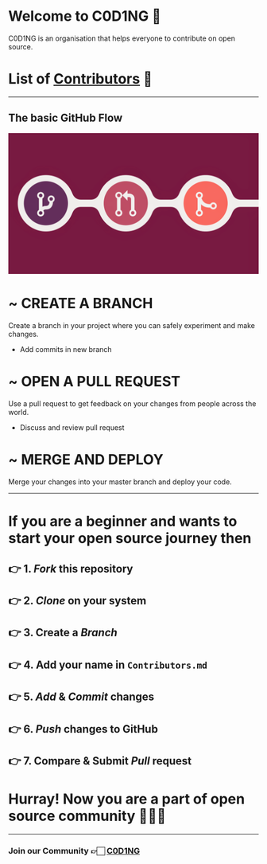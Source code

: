 # Welcome to C0D1NG 💐

C0D1NG is an organisation that helps everyone to contribute on open source.

# List of [Contributors](https://github.com/C0D1NG/C0D1NG/blob/master/Contributors.md) 🚀

---

## The basic GitHub Flow

![githubflow](assets/githubflow.png)

# ~ CREATE A BRANCH

Create a branch in your project where you can safely experiment and make changes.

- Add commits in new branch

# ~ OPEN A PULL REQUEST

Use a pull request to get feedback on your changes from people across the world.

- Discuss and review pull request

# ~ MERGE AND DEPLOY

Merge your changes into your master branch and deploy your code.

---

# If you are a beginner and wants to start your open source journey then

## 👉 1. _Fork_ this repository

## 👉 2. _Clone_ on your system

## 👉 3. Create a _Branch_

## 👉 4. Add your name in `Contributors.md`

## 👉 5. _Add_ & _Commit_ changes

## 👉 6. _Push_ changes to GitHub

## 👉 7. Compare & Submit _Pull_ request

# Hurray! Now you are a part of open source community 🚀🚀🚀

---

### Join our Community 👉🏻 [C0D1NG](https://t.me/C0D1NG)
